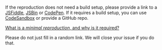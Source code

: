 If the reproduction does not need a build setup, please provide a link to a [JSFiddle](https://jsfiddle.net/posva/3yq6ojLv/5), [JSBin](https://jsbin.com/) or [CodePen](https://codepen.io). If it requires a build setup, you can use [CodeSandbox](https://codesandbox.io/s/vue-router-4-reproduction-s1sqc) or provide a GitHub repo.

[What is a _minimal reproduction_, and why is it required?](#why-repro)

<span class="vue-text danger">Please do not just fill in a random link. We will close your issue if you do that.</span>
